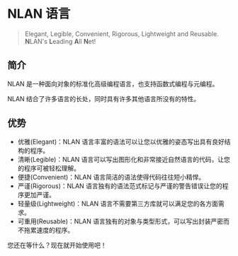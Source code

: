 # NLAN 语言 <!-- {docsify-ignore-all} -->

> Elegant, Legible, Convenient, Rigorous, Lightweight and Reusable. **N**LAN's **L**eading **A**ll **N**et!

## 简介

NLAN 是一种面向对象的标准化高级编程语言，也支持函数式编程与元编程。

NLAN 结合了许多语言的长处，同时具有许多其他语言所没有的特性。

## 优势

- 优雅(Elegant)：NLAN 语言丰富的语法可以让您以优雅的姿态写出具有良好结构的程序。
- 清晰(Legible)：NLAN 语言可以写出图形化和非常接近自然语言的代码，让您的程序可被轻松理解。
- 便捷(Convenient)：NLAN 语言简洁的语法使得代码往往短小精悍。
- 严谨(Rigorous)：NLAN 语言独有的语法范式标记与严谨的警告错误让您的程序更加严谨。
- 轻量级(Lightweight)：NLAN 语言不需要第三方库就可以满足您的各方面需求。
- 可重用(Reusable)：NLAN 语言独有的对象与类型形式，可以写出封装严密而不拖累速度的程序。

您还在等什么？现在就开始使用吧！
